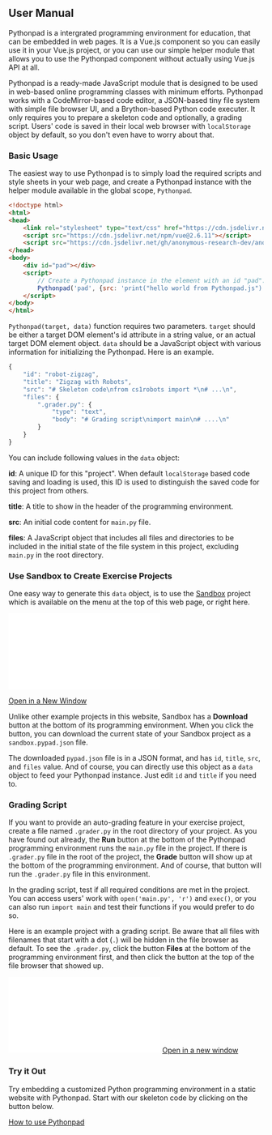 ## User Manual

Pythonpad is a intergrated programming environment for education, that can be embedded in web pages. 
It is a Vue.js component so you can easily use it in your Vue.js project, or you can use our simple helper module that allows you to use the Pythonpad component without actually using Vue.js API at all. 

Pythonpad is a ready-made JavaScript module that is designed to be used in web-based online programming classes with minimum efforts. Pythonpad works with a CodeMirror-based code editor, a JSON-based tiny file system with simple file browser UI, and a Brython-based Python code executer. It only requires you to prepare a skeleton code and optionally, a grading script. Users' code is saved in their local web browser with `localStorage` object by default, so you don't even have to worry about that. 

### Basic Usage

The easiest way to use Pythonpad is to simply load the required scripts and style sheets in your web page, and create a Pythonpad instance with the helper module available in the global scope, `Pythonpad`. 

```html
<!doctype html>
<html>
<head>
    <link rel="stylesheet" type="text/css" href="https://cdn.jsdelivr.net/npm/font-awesome@4.7.0/css/font-awesome.min.css">
    <script src="https://cdn.jsdelivr.net/npm/vue@2.6.11"></script>
    <script src="https://cdn.jsdelivr.net/gh/anonymous-research-dev/anonymous-research-dev.github.io@master/script/pythonpad.bundle.js"></script>
</head>
<body>
    <div id="pad"></div>
    <script>
        // Create a Pythonpad instance in the element with an id "pad". 
        Pythonpad('pad', {src: 'print("hello world from Pythonpad.js")'})
    </script>
</body>
</html>
```

`Pythonpad(target, data)` function requires two parameters. `target` should be either a target DOM element's id attribute in a string value, or an actual target DOM element object. `data` should be a JavaScript object with various information for initializing the Pythonpad. Here is an example. 

```javascript
{
    "id": "robot-zigzag",
    "title": "Zigzag with Robots",
    "src": "# Skeleton code\nfrom cs1robots import *\n# ...\n",
    "files": {
        ".grader.py": {
            "type": "text",
            "body": "# Grading script\nimport main\n# ....\n"
        }
    }
}
```

You can include following values in the `data` object:

**id**: A unique ID for this "project". When default `localStorage` based code saving and loading is used, this ID is used to distinguish the saved code for this project from others. 

**title**: A title to show in the header of the programming environment.

**src**: An initial code content for `main.py` file. 

**files**: A JavaScript object that includes all files and directories to be included in the initial state of the file system in this project, excluding `main.py` in the root directory.

### Use Sandbox to Create Exercise Projects

One easy way to generate this `data` object, is to use the [Sandbox](/docs/sandbox.html) project which is available on the menu at the top of this web page, or right here.

<iframe src="/pad.html?p=sandbox" class="u-pad-frame" frameborder="0"></iframe>

<a class="button" href="/pad.html?p=sandbox" target="_blank">Open in a New Window</a>

Unlike other example projects in this website, Sandbox has a **Download** button at the bottom of its programming environment. When you click the button, you can download the current state of your Sandbox project as a `sandbox.pypad.json` file. 

The downloaded `pypad.json` file is in a JSON format, and has `id`, `title`, `src`, and `files` value. And of course, you can directly use this object as a `data` object to feed your Pythonpad instance. Just edit `id` and `title` if you need to. 

### Grading Script

If you want to provide an auto-grading feature in your exercise project, create a file named `.grader.py` in the root directory of your project. 
As you have found out already, the **Run** button at the bottom of the Pythonpad programming environment runs the `main.py` file in the project. 
If there is `.grader.py` file in the root of the project, the **Grade** button will show up at the bottom of the programming environment. And of course, that button will run the `.grader.py` file in this environment. 

In the grading script, test if all required conditions are met in the project. You can access users' work with `open('main.py', 'r')` and `exec()`, or you can also run `import main` and test their functions if you would prefer to do so.

Here is an example project with a grading script. Be aware that all files with filenames that start with a dot (`.`) will be hidden in the file browser as default. To see the `.grader.py`, click the button **Files** at the bottom of the programming environment first, and then click the button <i class="fa fa-eye"></i> at the top of the file browser that showed up.

<iframe src="/pad.html?p=exercise-robot-zigzag" class="u-pad-frame" frameborder="0"></iframe>

<a class="button" href="/pad.html?p=exercise-robot-zigzag" target="_blank">
    Open in a new window
</a>

### Try it Out

Try embedding a customized Python programming environment in a static website with Pythonpad. Start with our skeleton code by clicking on the button below.

<div class="buttons">
    <a class="button" href="https://codepen.io/anonymous-research-dev/pen/xxVdmeO" target="_blank">
        <span class="icon">
            <i class="fa fa-codepen"></i>
        </span>
        <span>How to use Pythonpad</span>
    </a>
</div>